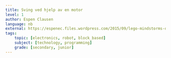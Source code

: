 ```yaml
---
title: Sving ved hjelp av en motor
level: 1
author: Espen Clausen
language: nb
external: https://espenec.files.wordpress.com/2015/09/lego-mindstorms-del-1-2.pdf
tags:
    topic: [electronics, robot, block_based]
    subject: [technology, programming]
    grade: [secondary, junior]
---
```

